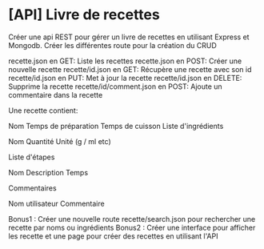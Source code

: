 # [API] Livre de recettes

Créer une api REST pour gérer un livre de recettes en utilisant Express et Mongodb.
Créer les différentes route pour la création du CRUD

recette.json en GET: Liste les recettes
recette.json en POST: Créer une nouvelle recette
recette/id.json en GET: Récupère une recette avec son id
recette/id.json en PUT: Met à jour la recette
recette/id.json en DELETE: Supprime la recette
recette/id/comment.json en POST: Ajoute un commentaire dans la recette


Une recette contient:

Nom
Temps de préparation
Temps de cuisson
Liste d'ingrédients

Nom
Quantité
Unité (g / ml etc)


Liste d'étapes

Nom
Description
Temps


Commentaires

Nom utilisateur
Commentaire




Bonus1 : Créer une nouvelle route recette/search.json pour rechercher une recette par noms ou ingrédients
Bonus2 : Créer une interface pour afficher les recette et une page pour créer des recettes en utilisant l'API